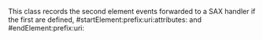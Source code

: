 This class records the second element events forwarded to a SAX handler if the first are defined, #startElement:prefix:uri:attributes: and #endElement:prefix:uri: